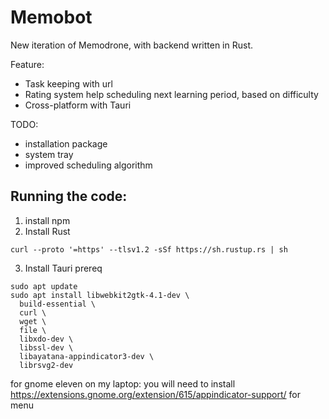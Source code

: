 # Memobot

New iteration of Memodrone, with backend written in Rust.

Feature:
- Task keeping with url
- Rating system help scheduling next learning period, based on difficulty
- Cross-platform with Tauri

TODO:
- installation package
- system tray
- improved scheduling algorithm

## Running the code: 
1. install npm
2. Install Rust
```
curl --proto '=https' --tlsv1.2 -sSf https://sh.rustup.rs | sh
```
3. Install Tauri prereq
```
sudo apt update
sudo apt install libwebkit2gtk-4.1-dev \
  build-essential \
  curl \
  wget \
  file \
  libxdo-dev \
  libssl-dev \
  libayatana-appindicator3-dev \
  librsvg2-dev
```
for gnome eleven on my laptop: you will need to install https://extensions.gnome.org/extension/615/appindicator-support/ for menu
